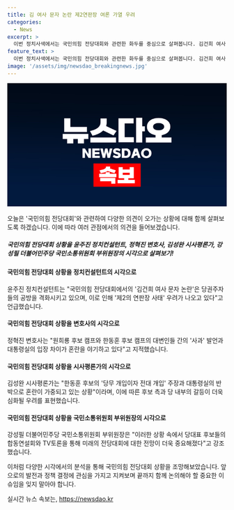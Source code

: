 ```yaml
---
title: 김 여사 문자 논란 제2연판장 여론 가열 우려
categories:
  - News
excerpt: >
  이번 정치사색에서는 국민의힘 전당대회와 관련한 화두를 중심으로 살펴봅니다. 김건희 여사 문자 논란으로 인한 정세와 후보들의 대처, 그리고 민주당의 특검법 처리와 다가오는 전당대회 등 다양한 이슈들이 놓여 있습니다. 특히 한동훈 후보의 주장과 대통령실의 반박, 그리고 후보들 사이의 입장차가 눈에 띕니다. 민주당 내부에서도 이재명 전 대표의 도전과 김두관 전 의원의 출마 의지, 또한 경기도 법인카드 의혹과 해병대원 순직 사건 등 다양한 사안에 대한 관심과 공방이 확산되고 있습니다. 전반적으로 예년보다 뜨거운 정치적 현안들이 집중되어 있는 상황입니다.
feature_text: >
  이번 정치사색에서는 국민의힘 전당대회와 관련한 화두를 중심으로 살펴봅니다. 김건희 여사 문자 논란으로 인한 정세와 후보들의 대처, 그리고 민주당의 특검법 처리와 다가오는 전당대회 등 다양한 이슈들이 놓여 있습니다. 특히 한동훈 후보의 주장과 대통령실의 반박, 그리고 후보들 사이의 입장차가 눈에 띕니다. 민주당 내부에서도 이재명 전 대표의 도전과 김두관 전 의원의 출마 의지, 또한 경기도 법인카드 의혹과 해병대원 순직 사건 등 다양한 사안에 대한 관심과 공방이 확산되고 있습니다. 전반적으로 예년보다 뜨거운 정치적 현안들이 집중되어 있는 상황입니다.
image: '/assets/img/newsdao_breakingnews.jpg'
---
```


<p><img src="/assets/img/newsdao_breakingnews.jpg" alt="implanttips 속보" /></p>

<p>오늘은 '국민의힘 전당대회'와 관련하여 다양한 의견이 오가는 상황에 대해 함께 살펴보도록 하겠습니다. 이에 따라 여러 관점에서의 의견을 들어보겠습니다. </p>

<h5>국민의힘 전당대회 상황을 윤주진 정치컨설턴트, 정혁진 변호사, 김성완 시사평론가, 강성필 더불어민주당 국민소통위원회 부위원장의 시각으로 살펴보기!</h5>

<h4>국민의힘 전당대회 상황을 정치컨설턴트의 시각으로</h4>

<p>윤주진 정치컨설턴트는 "국민의힘 전당대회에서의 '김건희 여사 문자 논란'은 당권주자들의 공방을 격화시키고 있으며, 이로 인해 '제2의 연판장 사태' 우려가 나오고 있다"고 언급했습니다.</p>

<h4>국민의힘 전당대회 상황을 변호사의 시각으로</h4>

<p>정혁진 변호사는 "원희룡 후보 캠프와 한동훈 후보 캠프의 대변인들 간의 '사과' 발언과 대통령실의 입장 차이가 혼란을 야기하고 있다"고 지적했습니다.</p>

<h4>국민의힘 전당대회 상황을 시사평론가의 시각으로</h4>

<p>김성완 시사평론가는 "한동훈 후보의 '당무 개입이자 전대 개입' 주장과 대통령실의 반박으로 혼란이 가중되고 있는 상황"이라며, 이에 따른 후보 측과 당 내부의 갈등이 더욱 심화될 우려를 표현했습니다.</p>

<h4>국민의힘 전당대회 상황을 국민소통위원회 부위원장의 시각으로</h4>

<p>강성필 더불어민주당 국민소통위원회 부위원장은 "이러한 상황 속에서 당대표 후보들의 합동연설회와 TV토론을 통해 미래의 전당대회에 대한 전망이 더욱 중요해졌다"고 강조했습니다.</p>

<p>이처럼 다양한 시각에서의 분석을 통해 국민의힘 전당대회 상황을 조망해보았습니다. 앞으로의 발전과 정책 결정에 관심을 가지고 지켜보며 끝까지 함께 논의해야 할 중요한 이슈임을 잊지 말아야 합니다.</p>
실시간 뉴스 속보는, <a href="https://newsdao.kr" rel="dofollow">https://newsdao.kr</a>


